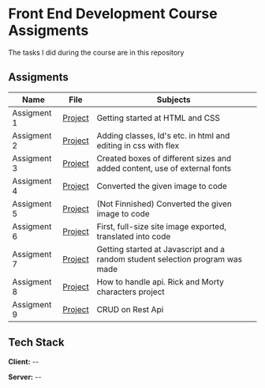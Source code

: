 # Front End Development Course Assigments

The tasks I did during the course are in this repository
## Assigments
| Name | File | Subjects |
| ---- | ---- | -------- |
| Assigment 1 | <a href="https://github.com/cagridai/front-end-assignments/tree/master/Assigments/Assignment%201"> Project </a>| Getting started at HTML and CSS |
| Assigment 2 | <a href="https://github.com/cagridai/front-end-assignments/tree/master/Assigments/Assignment%202"> Project </a>| Adding classes, Id's etc. in html and editing in css with flex |
| Assigment 3 | <a href="https://github.com/cagridai/front-end-assignments/tree/master/Assigments/Assignment%203"> Project </a>| Created boxes of different sizes and added content, use of external fonts |
| Assigment 4 | <a href="https://github.com/cagridai/front-end-assignments/tree/master/Assigments/Assignment%204"> Project </a>| Converted the given image to code |
| Assigment 5 | <a href="https://github.com/cagridai/front-end-assignments/tree/master/Assigments/Assignment%205"> Project </a>| (Not Finnished) Converted the given image to code |
| Assigment 6 | <a href="https://github.com/cagridai/front-end-assignments/tree/master/Assigments/Assignment%206"> Project </a>| First, full-size site image exported, translated into code |
| Assigment 7 | <a href="https://github.com/cagridai/front-end-assignments/tree/master/Assigments/Assignment%207"> Project </a>| Getting started at Javascript and a random student selection program was made|
| Assigment 8 | <a href="https://github.com/cagridai/front-end-assignments/tree/master/Assigments/Assignment%208"> Project </a>| How to handle api. Rick and Morty characters project|
| Assigment 9 | <a href="https://github.com/cagridai/front-end-assignments/tree/master/Assigments/Assignment%209"> Project </a>| CRUD on Rest Api|
## Tech Stack

**Client:** --

**Server:** --

